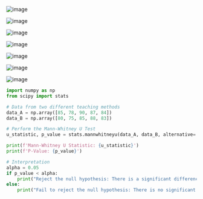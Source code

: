 ![image](https://github.com/user-attachments/assets/3955b762-6a05-443b-bb05-1a7c7cc06a56)

![image](https://github.com/user-attachments/assets/ea02b628-dbbf-4cef-b361-c16c6c323e40)

![image](https://github.com/user-attachments/assets/f2da96fe-5a0d-4b03-ae55-e7b8f7f7f26d)

![image](https://github.com/user-attachments/assets/b3f00d87-3710-47f8-a878-e1c4e8aba036)

![image](https://github.com/user-attachments/assets/0052f904-cdd7-44ae-9a72-a5f16f255500)

![image](https://github.com/user-attachments/assets/236cd1fc-d608-44a2-83fb-b64c93d96bbf)

![image](https://github.com/user-attachments/assets/f0b0e921-25d0-4a46-8d4f-3cf678b4c4c2)

```python
import numpy as np
from scipy import stats

# Data from two different teaching methods
data_A = np.array([85, 78, 90, 87, 84])
data_B = np.array([80, 75, 85, 88, 83])

# Perform the Mann-Whitney U Test
u_statistic, p_value = stats.mannwhitneyu(data_A, data_B, alternative='two-sided')

print(f'Mann-Whitney U Statistic: {u_statistic}')
print(f'P-Value: {p_value}')

# Interpretation
alpha = 0.05
if p_value < alpha:
    print("Reject the null hypothesis: There is a significant difference between the two teaching methods.")
else:
    print("Fail to reject the null hypothesis: There is no significant difference between the two teaching methods.")
```
